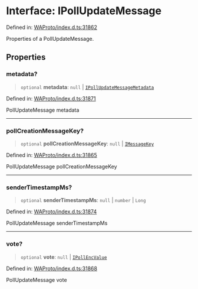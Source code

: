 # Interface: IPollUpdateMessage

Defined in: [WAProto/index.d.ts:31862](https://github.com/Fokusdotid/bail/blob/8a30cf93a8ac726f06d1ad6578695812a8253e53/WAProto/index.d.ts#L31862)

Properties of a PollUpdateMessage.

## Properties

### metadata?

> `optional` **metadata**: `null` \| [`IPollUpdateMessageMetadata`](IPollUpdateMessageMetadata.md)

Defined in: [WAProto/index.d.ts:31871](https://github.com/Fokusdotid/bail/blob/8a30cf93a8ac726f06d1ad6578695812a8253e53/WAProto/index.d.ts#L31871)

PollUpdateMessage metadata

***

### pollCreationMessageKey?

> `optional` **pollCreationMessageKey**: `null` \| [`IMessageKey`](../../../interfaces/IMessageKey.md)

Defined in: [WAProto/index.d.ts:31865](https://github.com/Fokusdotid/bail/blob/8a30cf93a8ac726f06d1ad6578695812a8253e53/WAProto/index.d.ts#L31865)

PollUpdateMessage pollCreationMessageKey

***

### senderTimestampMs?

> `optional` **senderTimestampMs**: `null` \| `number` \| `Long`

Defined in: [WAProto/index.d.ts:31874](https://github.com/Fokusdotid/bail/blob/8a30cf93a8ac726f06d1ad6578695812a8253e53/WAProto/index.d.ts#L31874)

PollUpdateMessage senderTimestampMs

***

### vote?

> `optional` **vote**: `null` \| [`IPollEncValue`](IPollEncValue.md)

Defined in: [WAProto/index.d.ts:31868](https://github.com/Fokusdotid/bail/blob/8a30cf93a8ac726f06d1ad6578695812a8253e53/WAProto/index.d.ts#L31868)

PollUpdateMessage vote

